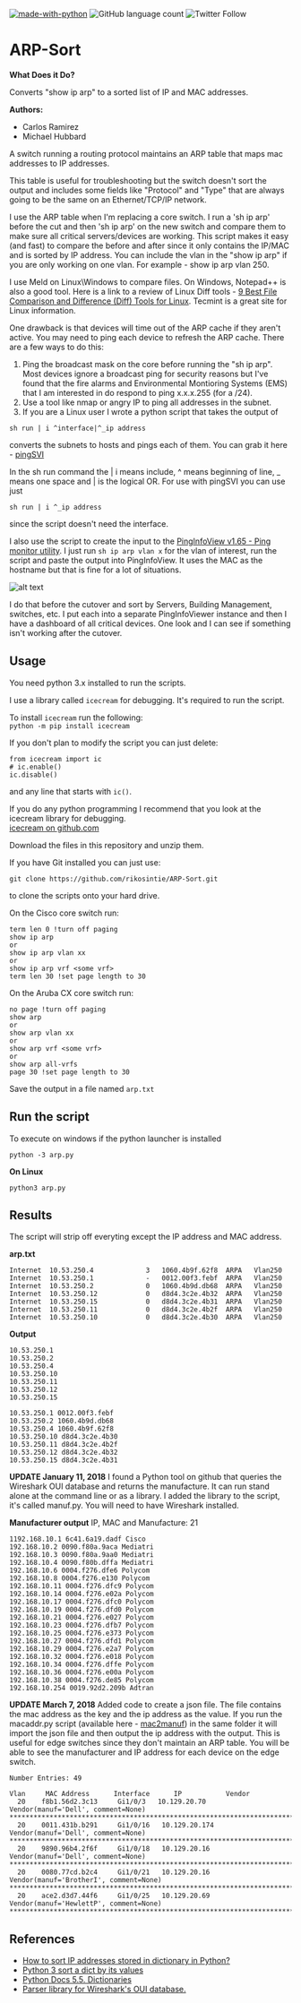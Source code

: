 [![made-with-python](https://img.shields.io/badge/Made%20with-Python-1f425f.svg)](https://www.python.org/)
![GitHub language count](https://img.shields.io/github/languages/count/rikosintie/nmap-python)
![Twitter Follow](https://img.shields.io/twitter/follow/rikosintie?style=social)

# ARP-Sort
**What Does it Do?**

Converts "show ip arp" to a sorted list of IP and MAC addresses.

**Authors:** 
* Carlos Ramirez
* Michael Hubbard

A switch running a routing protocol maintains an ARP table that maps mac addresses to IP addresses.

This table is useful for troubleshooting but the switch doesn't sort the output and includes some fields like "Protocol" and "Type" that are always going to be the same on an Ethernet/TCP/IP network.

I use the ARP table when I'm replacing a core switch. I run a 'sh ip arp' before the cut and then 'sh ip arp' on the new switch and compare them to make sure all critical servers/devices are working. This script makes it easy (and fast) to compare the before and after since it only contains the IP/MAC and is sorted by IP address. You can include the vlan in the "show ip arp" if you are only working on one vlan. For example - show ip arp vlan 250.

I use Meld on Linux\Windows to compare files. On Windows, Notepad++ is also a good tool. Here is a link to a review of Linux Diff tools - [9 Best File Comparison and Difference (Diff) Tools for Linux](https://www.tecmint.com/best-linux-file-diff-tools-comparison/). Tecmint is a great site for Linux information.

One drawback is that devices will time out of the ARP cache if they aren't active. You may need to ping each device to refresh the ARP cache. There are a few ways to do this:
1. Ping the broadcast mask on the core before running the "sh ip arp". Most devices ignore a broadcast ping for security reasons but I've found that the fire alarms and Environmental Montioring Systems (EMS) that I am interested in do respond to ping x.x.x.255 (for a /24). 
2. Use a tool like nmap or angry IP to ping all addresses in the subnet.
3. If you are a Linux user I wrote a python script that takes the output of 
```
sh run | i ^interface|^_ip address 
```
converts the subnets to hosts and pings each of them. You can grab it here - [pingSVI](https://github.com/rikosintie/pingSVI)

In the sh run command the | i means include, ^ means beginning of line, _ means one space and | is the logical OR. For use with pingSVI you can use just
```
sh run | i ^_ip address
```
since the script doesn't need the interface.


I also use the script to create the input to the [PingInfoView v1.65 - Ping monitor utility](http://www.nirsoft.net/utils/multiple_ping_tool.html). I just run `sh ip arp vlan x` for the vlan of interest, run the script and paste the output into PingInfoView. It uses the MAC as the hostname but that is fine for a lot of situations.

![alt text](https://github.com/rikosintie/ARP-Sort/blob/master/dashboard1.PNG "Logo PingInfo Dashboard")

I do that before the cutover and sort by Servers, Building Management, switches, etc. I put each into a separate PingInfoViewer instance and then I have a dashboard of all critical devices. One look and I can see if something isn't working after the cutover.


## Usage 

You need python 3.x installed to run the scripts.  

I use a library called `icecream` for debugging. It's required to run the script.  

To install `icecream` run the following:  
`python -m pip install icecream`

If you don't plan to modify the script you can just delete:
```
from icecream import ic
# ic.enable()
ic.disable()
```
and any line that starts with `ic()`.

If you do any python programming I recommend that you look at the icecream library for debugging.  
[icecream on github.com](https://github.com/gruns/icecream)

Download the files in this repository and unzip them. 

If you have Git installed you can just use:
```
git clone https://github.com/rikosintie/ARP-Sort.git
```
to clone the scripts onto your hard drive.

On the Cisco core switch run:  
```
term len 0 !turn off paging
show ip arp 
or 
show ip arp vlan xx
or
show ip arp vrf <some vrf>
term len 30 !set page length to 30
```

On the Aruba CX core switch run:  
```
no page !turn off paging
show arp 
or 
show arp vlan xx
or
show arp vrf <some vrf>
or 
show arp all-vrfs
page 30 !set page length to 30
```

Save the output in a file named `arp.txt`


## Run the script ##
To execute on windows if the python launcher is installed
```
python -3 arp.py 
```
**On Linux**

```
python3 arp.py
```

## Results
The script will strip off everyting except the IP address and MAC address.

**arp.txt**
```
Internet  10.53.250.4             3   1060.4b9f.62f8  ARPA   Vlan250
Internet  10.53.250.1             -   0012.00f3.febf  ARPA   Vlan250
Internet  10.53.250.2             0   1060.4b9d.db68  ARPA   Vlan250
Internet  10.53.250.12            0   d8d4.3c2e.4b32  ARPA   Vlan250
Internet  10.53.250.15            0   d8d4.3c2e.4b31  ARPA   Vlan250
Internet  10.53.250.11            0   d8d4.3c2e.4b2f  ARPA   Vlan250
Internet  10.53.250.10            0   d8d4.3c2e.4b30  ARPA   Vlan250
```
**Output**
```
10.53.250.1
10.53.250.2
10.53.250.4
10.53.250.10
10.53.250.11
10.53.250.12
10.53.250.15
```
```
10.53.250.1 0012.00f3.febf
10.53.250.2 1060.4b9d.db68
10.53.250.4 1060.4b9f.62f8
10.53.250.10 d8d4.3c2e.4b30
10.53.250.11 d8d4.3c2e.4b2f
10.53.250.12 d8d4.3c2e.4b32
10.53.250.15 d8d4.3c2e.4b31
```
**UPDATE January 11, 2018**
I found a Python tool on github that queries the Wireshark OUI database and returns the manufacture. It can run stand alone at the command line or as a library. I added the library to the script, it's called manuf.py. You will need to have Wireshark installed.

**Manufacturer output** 
 IP, MAC and Manufacture: 21 
```
1192.168.10.1 6c41.6a19.dadf Cisco
192.168.10.2 0090.f80a.9aca Mediatri
192.168.10.3 0090.f80a.9aa0 Mediatri
192.168.10.4 0090.f80b.dffa Mediatri
192.168.10.6 0004.f276.dfe6 Polycom
192.168.10.8 0004.f276.e130 Polycom
192.168.10.11 0004.f276.dfc9 Polycom
192.168.10.14 0004.f276.e02a Polycom
192.168.10.17 0004.f276.dfc0 Polycom
192.168.10.19 0004.f276.dfd0 Polycom
192.168.10.21 0004.f276.e027 Polycom
192.168.10.23 0004.f276.dfb7 Polycom
192.168.10.25 0004.f276.e373 Polycom
192.168.10.27 0004.f276.dfd1 Polycom
192.168.10.29 0004.f276.e2a7 Polycom
192.168.10.32 0004.f276.e018 Polycom
192.168.10.34 0004.f276.dffe Polycom
192.168.10.36 0004.f276.e00a Polycom
192.168.10.38 0004.f276.de85 Polycom
192.168.10.254 0019.92d2.209b Adtran
```
**UPDATE March 7, 2018**
Added code to create a json file. The file contains the mac address as the key and the ip address as the value. If you run the macaddr.py script (available here - [mac2manuf](https://github.com/rikosintie/MAC2Manuf)) in the same folder it will import the json file and then output the ip address with the output. This is useful for edge switches since they don't maintain an ARP table. You will be able to see the manufacturer and IP address for each device on the edge switch.
```
Number Entries: 49 

Vlan     MAC Address      Interface      IP           Vendor
  20    f8b1.56d2.3c13     Gi1/0/3   10.129.20.70    Vendor(manuf='Dell', comment=None)
****************************************************************************
  20    0011.431b.b291     Gi1/0/16   10.129.20.174    Vendor(manuf='Dell', comment=None)
****************************************************************************
  20    9890.96b4.2f6f     Gi1/0/18   10.129.20.16    Vendor(manuf='Dell', comment=None)
****************************************************************************
  20    0080.77cd.b2c4     Gi1/0/21   10.129.20.16    Vendor(manuf='BrotherI', comment=None)
****************************************************************************
  20    ace2.d3d7.44f6     Gi1/0/25   10.129.20.69    Vendor(manuf='HewlettP', comment=None)
****************************************************************************
```

## References ##
* [How to sort IP addresses stored in dictionary in Python?](https://stackoverflow.com/questions/6545023/how-to-sort-ip-addresses-stored-in-dictionary-in-python)
* [Python 3 sort a dict by its values](https://stackoverflow.com/questions/20944483/python-3-sort-a-dict-by-its-values)
* [Python Docs 5.5. Dictionaries](https://docs.python.org/3.3/tutorial/datastructures.html)
* [Parser library for Wireshark's OUI database.](https://github.com/coolbho3k/manuf)
